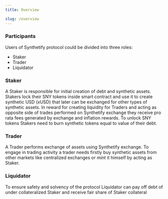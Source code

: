 ```yaml
---
title: Overview

slug: /overview
---
```


### Participants

Users of Synthetify protocol could be divided into three roles:
- Staker
- Trader
- Liquidator

### Staker

A Staker is responsible for initial creation of debt and synthetic assets. Stakers lock their SNY tokens inside smart contract and use it to create synthetic USD (xUSD) that later can be exchanged for other types of synthetic assets. In reward for creating liquidity for Traders and acting as opposite side of trades performed on Synthetify exchange they receive pro rata fees generated by exchange and inflation rewards. To unlock SNY tokens Stakers need to burn synthetic tokens equal to value of their debt.

### Trader

A Trader performs exchange of assets using Synthetify exchange. To engage in trading activity a trader needs firstly buy synthetic assets from other markets like centralized exchanges or mint it himself by acting as Staker.

### Liquidator

To ensure safety and solvency of the protocol Liquidator can pay off debt of under collateralized Staker and receive fair share of Staker collateral
